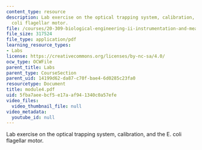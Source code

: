 ```yaml
---
content_type: resource
description: Lab exercise on the optical trapping system, calibration, and the E.
  coli flagellar motor.
file: /courses/20-309-biological-engineering-ii-instrumentation-and-measurement-fall-2006/5fba7aeebcf5e17aaf941340c0a57efe_module4.pdf
file_size: 317524
file_type: application/pdf
learning_resource_types:
- Labs
license: https://creativecommons.org/licenses/by-nc-sa/4.0/
ocw_type: OCWFile
parent_title: Labs
parent_type: CourseSection
parent_uid: 14199d62-da87-c70f-bae4-6d0285c23fa0
resourcetype: Document
title: module4.pdf
uid: 5fba7aee-bcf5-e17a-af94-1340c0a57efe
video_files:
  video_thumbnail_file: null
video_metadata:
  youtube_id: null
---
```

Lab exercise on the optical trapping system, calibration, and the E. coli flagellar motor.